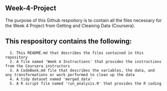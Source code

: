 ## Week-4-Project
  
  The purpose of this Github respoitory is to contain all the files necessary for the Week 4 Project from
  Getting and Cleaning Data (Coursera). 
  
  ## This respository contains the following: 
      1. This README.md that describes the files contained in this repository
      2. A file named 'Week 4 Instructions' that provides the instructions from the Coursera instructors
      3. A CodeBook.md file that describes the variables, the data, and any transformations or work performed to clean up the data
      4. A tidy dataset named 'merged_data'
      5. A R script file named 'run_analysis.R' that provides the R coding 
